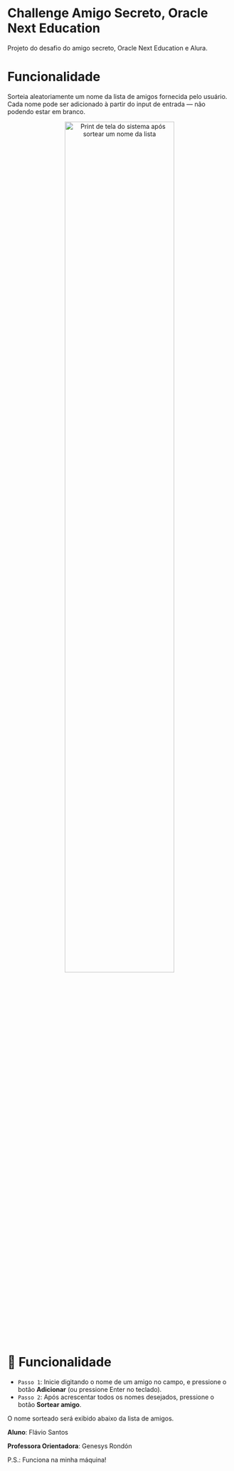 # Challenge Amigo Secreto, Oracle Next Education
Projeto do desafio do amigo secreto, Oracle Next Education e Alura.

# Funcionalidade
Sorteia aleatoriamente um nome da lista de amigos fornecida pelo usuário. Cada nome pode ser adicionado à partir do input de entrada — não podendo estar em branco.

<p align="center">
<img src="https://github.com/user-attachments/assets/e0c47b40-9b38-47a1-ac0f-4275e1cdffc0" alt="Print de tela do sistema após sortear um nome da lista" width="70%">
</p>

# :hammer: Funcionalidade

- `Passo 1`: Inicie digitando o nome de um amigo no campo, e pressione o botão **Adicionar** (ou pressione Enter no teclado).
- `Passo 2`: Após acrescentar todos os nomes desejados, pressione o botão **Sortear amigo**.

O nome sorteado será exibido abaixo da lista de amigos.



**Aluno**: Flávio Santos

**Professora Orientadora**: Genesys Rondón

P.S.: Funciona na minha máquina!
